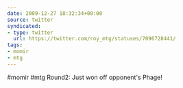 ```yaml
---
date: 2009-12-27 18:32:34+00:00
source: twitter
syndicated:
- type: twitter
  url: https://twitter.com/roy_mtg/statuses/7096728441/
tags:
- momir
- mtg
---
```


#momir #mtg Round2: Just won off opponent's Phage!